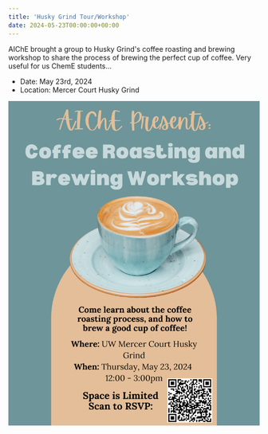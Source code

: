 ```yaml
---
title: 'Husky Grind Tour/Workshop'
date: 2024-05-23T00:00:00+00:00
---
```


AIChE brought a group to Husky Grind's coffee roasting and brewing workshop to share the process of brewing the perfect cup of coffee. 
Very useful for us ChemE students...

- Date: May 23rd, 2024
- Location: Mercer Court Husky Grind

![](aiche_coffee_workshop.png)


